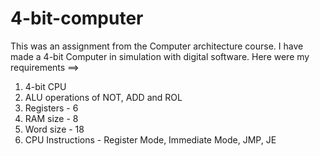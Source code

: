 # 4-bit-computer
This was an assignment from the Computer architecture course. I have made a 4-bit Computer in simulation with digital software.
Here were my requirements ==>
1. 4-bit CPU
2. ALU operations of NOT, ADD and ROL
3. Registers - 6
4. RAM size - 8
5. Word size - 18
6. CPU Instructions - Register Mode, Immediate Mode, JMP, JE
